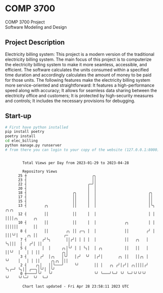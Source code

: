 # COMP 3700
COMP 3700 Project  
Software Modeling and Design
## Project Description
Electricity billing system: This project is a modern version of the traditional electricity billing system. The main focus of this project is to computerize the electricity billing system to make it more seamless, accessible, and efficient. The software calculates the units consumed within a specified time duration and accordingly calculates the amount of money to be paid for those units. The following features make the electricity billing system more service-oriented and straightforward: It features a high-performance speed along with accuracy; It allows for seamless data sharing between the electricity office and customers; It is protected by high-security measures and controls; It includes the necessary provisions for debugging.

## Start-up
```bash
# First have python installed
pip install poetry
poetry install
cd elec_billing
python manage.py runserver
# from there you can login to your copy of the website (127.0.0.1:8000), default creds are admin/admin
```

```

        Total Views per Day from 2023-01-29 to 2023-04-28

        Repository Views
      25 ┼                              ╭╮
      23 ┤                              ││
      22 ┤                            ╭─╯│
      20 ┤                            │  │
      18 ┤                     ╭╮     │  │                        ╭╮
      17 ┤                     ││     │  │                        ││
      15 ┤                     ││     │  │                        ││
      13 ┤        ╭╮           ││     │  │                        │╰╮ ╭╮╭╮
      12 ┤        ││           ││     │  │                        │ │ ││││╭╮       ╭╮
      10 ┤        ││           ││     │  │             ╭╮         │ │ ││││││       ││
       8 ┤        ││        ╭╮ ││ ╭─╮ │  │             ││        ╭╯ │ │││╰╯│    ╭╮ ││            ╭─
       7 ┤       ╭╯╰╮       ││╭╯│ │ │ │  │             ││   ╭╮   │  ╰╮│││  │   ╭╯│ ││            │
       5 ┤       │  │     ╭╮│╰╯ │ │ ╰╮│  │ ╭╮          ││   ││   │   ││╰╯  │   │ │ ││          ╭╮│
       3 ┤      ╭╯  │╭╮   │╰╯   │╭╯  ╰╯  │╭╯│       ╭╮ ││   ││╭╮ │   ╰╯    │   │ │ ││     ╭╮╭╮ │││
       2 ┤    ╭╮│   ││╰───╯     ╰╯       ││ │   ╭╮ ╭╯│╭╯│ ╭╮││││╭╯         ╰╮╭─╯ ╰╮││ ╭──╮│╰╯│ │╰╯
       0 ┼────╯╰╯   ╰╯                   ╰╯ ╰───╯╰─╯ ╰╯ ╰─╯╰╯╰╯╰╯           ╰╯    ╰╯╰─╯  ╰╯  ╰─╯

        Chart last updated - Fri Apr 28 23:58:11 2023 UTC
        
```
